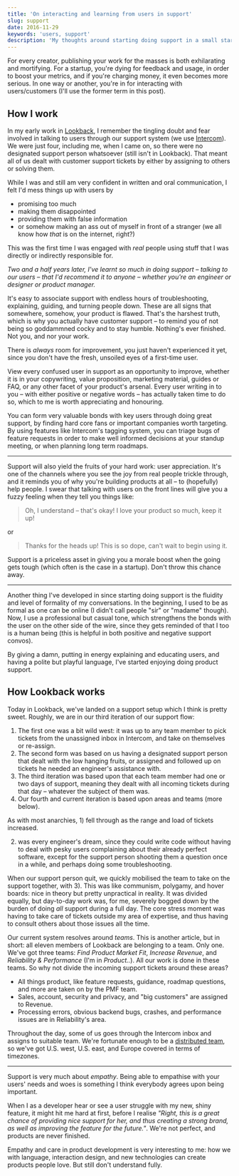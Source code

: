 ```yaml
---
title: 'On interacting and learning from users in support'
slug: support
date: 2016-11-29
keywords: 'users, support'
description: 'My thoughts around starting doing support in a small startup.'
---
```


For every creator, publishing your work for the masses is both exhilarating and mortifying. For a startup, you're dying for feedback and usage, in order to boost your metrics, and if you're charging money, it even becomes more serious. In one way or another, you're in for interacting with users/customers (I'll use the former term in this post).

## How I work

In my early work in [Lookback](http://lookback.io), I remember the tingling doubt and fear involved in talking to users through our support system (we use [Intercom](http://intercom.com)). We were just four, including me, when I came on, so there were no designated support person whatsoever (still isn't in Lookback). That meant all of us dealt with customer support tickets by either by assigning to others or solving them.

While I was and still am very confident in written and oral communication, I felt I'd mess things up with users by

- promising too much
- making them disappointed
- providing them with false information
- or somehow making an ass out of myself in front of a stranger (we all know how *that* is on the internet, right?)

This was the first time I was engaged with *real* people using stuff that I was directly or indirectly responsible for.

*Two and a half years later, I've learnt so much in doing support – talking to our users – that I'd recommend it to anyone – whether you're an engineer or designer or product manager.*

It's easy to associate support with endless hours of troubleshooting, explaining, guiding, and turning people down. These are all signs that somewhere, somehow, your product is flawed. That's the harshest truth, which is why you actually have customer support – to remind you of not being so goddammned cocky and to stay humble. Nothing's ever finished. Not you, and nor your work.

There is *always* room for improvement, you just haven't experienced it yet, since you don't have the fresh, unsoiled eyes of a first-time user.

View every confused user in support as an opportunity to improve, whether it is in your copywriting, value proposition, marketing material, guides or FAQ, or any other facet of your product's arsenal. Every user writing in to you – with either positive or negative words – has actually taken time to do so, which to me is worth appreciating and honouring.

You can form very valuable bonds with key users through doing great support, by finding hard core fans or important companies worth targeting. By using features like Intercom's tagging system, you can triage bugs of feature requests in order to make well informed decisions at your standup meeting, or when planning long term roadmaps.

***

Support will also yield the fruits of your hard work: user appreciation. It's one of the channels where you see the joy from real people trickle through, and it reminds you of why you're building products at all – to (hopefully) help people. I swear that talking with users on the front lines will give you a fuzzy feeling when they tell you things like:

> Oh, I understand – that's okay! I love your product so much, keep it up!

or

> Thanks for the heads up! This is so dope, can't wait to begin using it.

Support is a priceless asset in giving you a morale boost when the going gets tough (which often is the case in a startup). Don't throw this chance away.

***

Another thing I've developed in since starting doing support is the fluidity and level of formality of my conversations. In the beginning, I used to be as formal as one can be online (I didn't call people "sir" or "madame" though). Now, I use a professional but casual tone, which strengthens the bonds with the user on the other side of the wire, since they gets reminded of that I too is a human being (this is helpful in both positive and negative support convos).

By giving a damn, putting in energy explaining and educating users, and having a polite but playful language, I've started enjoying doing product support.

## How Lookback works

Today in Lookback, we've landed on a support setup which I think is pretty sweet. Roughly, we are in our third iteration of our support flow:

1. The first one was a bit wild west: it was up to any team member to pick tickets from the unassigned inbox in Intercom, and take on themselves or re-assign.
2. The second form was based on us having a designated support person that dealt with the low hanging fruits, or assigned and followed up on tickets he needed an engineer's assistance with.
3. The third iteration was based upon that each team member had one or two days of support, meaning they dealt with all incoming tickets during that day – whatever the subject of them was.
4. Our fourth and current iteration is based upon areas and teams (more below).

As with most anarchies, 1) fell through as the range and load of tickets increased.

2) was every engineer's dream, since they could write code without having to deal with pesky users complaining about their already perfect software, except for the support person shooting them a question once in a while, and perhaps doing some troubleshooting.

When our support person quit, we quickly mobilised the team to take on the support together, with 3). This was like communism, polygamy, and hover boards: nice in theory but pretty unpractical in reality. It was divided equally, but day-to-day work was, for me, severely bogged down by the burden of doing *all* support during a full day. The core stress moment was having to take care of tickets outside my area of expertise, and thus having to consult others about those issues all the time.

Our current system resolves around *teams*. This is another article, but in short: all eleven members of Lookback are belonging to a team. Only one. We've got three teams: *Find Product Market Fit*, *Increase Revenue*, and *Reliability & Performance* (I'm in *Product..*). All our work is done in these teams. So why not divide the incoming support tickets around these areas?

- All things product, like feature requests, guidance, roadmap questions, and more are taken on by the PMF team.
- Sales, account, security and privacy, and "big customers" are assigned to Revenue.
- Processing errors, obvious backend bugs, crashes, and performance issues are in Reliability's area.

Throughout the day, some of us goes through the Intercom inbox and assigns to suitable team. We're fortunate enough to be a [distributed team](http://lookback.io/about), so we've got U.S. west, U.S. east, and Europe covered in terms of timezones.

***

Support is very much about *empathy*. Being able to empathise with your users' needs and woes is something I think everybody agrees upon being important.

When I as a developer hear or see a user struggle with my new, shiny feature, it might hit me hard at first, before I realise *"Right, this is a great chance of providing nice support for her, and thus creating a strong brand, as well as improving the feature for the future."*. We're not perfect, and products are never finished.

Empathy and care in product development is very interesting to me: how we with language, interaction design, and new technologies can create products people love. But still don't understand fully.
